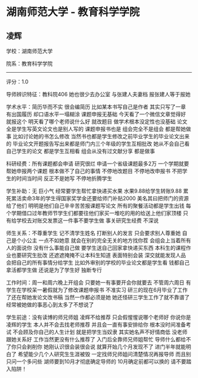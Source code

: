 # 湖南师范大学 - 教育科学学院

## 凌辉

学校：湖南师范大学

院系：教育科学学院

* * *

评分：1.0

导师辨识特征：教科院406 她也很少去办公室 与张建人夫妻档 报张建人等于报她

学术水平：简历华而不实 很会编简历 比如某本书写自己是作者 其实只写了一章 有出国履历 却口语水平一塌糊涂 课题申报无基础 今天看了一个微信文章觉得好 就报这个 明天看了哪个老师说什么好 就改题目 做学术根本没定性也没基础 论文全是学生写英文论文也是别人写的 课题申报书也是 组会完全不是组会 都是帮她做事 比如讨论她的书怎么修改 当然书也都是学生修改之前毕业学生的毕业论文出来的 毕业论文开题报告写出来都是师门内三个年级的学生互相批改 她从不会自己看自己学生的论文 都是学生互相看 组会从没有过文献分享 都是做事

科研经费：所有课题都会申请 研究很烂 申请一个省级课题最多2万 一个学期就要帮她申报两个课题 根本做不了自己的事情 不停地改题目 不停地改申报书 不把学生的时间当时间 反正不是她写 不停地折腾学生

学生补助：无 巨小气 经常要学生帮忙拿快递买水果 水果9.88给学生转账9.88 累死累活卖命3年的学生得国家奖学金还要给师门补贴2000 美名其曰把师门的资源给了他们 明明是他们自己辛辛苦苦报课题写论文
所有的聚餐活动都是学生出钱 每个学期借口过年教师节学生们都要往他们家买一堆吃的用的给送上他们家顶楼 只有给学校去对账交发票这一件事不要学生做 事关研究生经费 不深说

师生关系：不尊重学生 记不清学生姓名 打断别人的发言 只会要求别人尊重她 自己是个小公主 一点不如她意 就会在别的完全无关的地方找你茬 会组会上当着所有人的面说你 没有什么事能自己做 要学生送自己回家拿快递买东西 本科生的课程作业也要研究生批改 还遮遮掩掩不让本科生知道 表面特别会装 深交就能发现人品 会把自己的所有事情分给学生 比如外审别的学校的毕业论文都是学生看 钱都自己拿活都学生做 还说是为了学生好 独断专行

工作时间：周一和周六晚上开组会 只要她一有事要开会你就要去 不管周六周日 有学生在学校呆一暑假就为了修改课题申报书 不准实习 研三的现在6月毕业了工作了还在帮她发论文改书稿 当然一作都必须是她 她还怪研三学生工作了就不靠谱了 经常被她做的事恶心到太多了不想说了

学生前途：没有读博的师兄师姐 凌辉不给推荐 只会假惺惺说哪个老师好 你说你是凌辉的学生 本人并不会去找老师推荐 并且会一直有事安排给你 根本没时间准备考试 不会顾及你自己的人生计划 就是把学生当奴隶 其实她名声不好情商低 没老师跟她关系好 工作当然更没有什么推荐了 入门后全靠师兄师姐帮忙 导师什么都给不了你只会剥削你 她刚认识很会装很会说 就算开始几个月发现不了 进门半年就能明白了 希望能少几个人研究生生涯被毁 一定找师兄师姐问清楚情况再报导师 而且别只问一个多问些 湖师要到10月才彻底确定导师的 10月确定前都可以换的 请不要踏入陷阱！